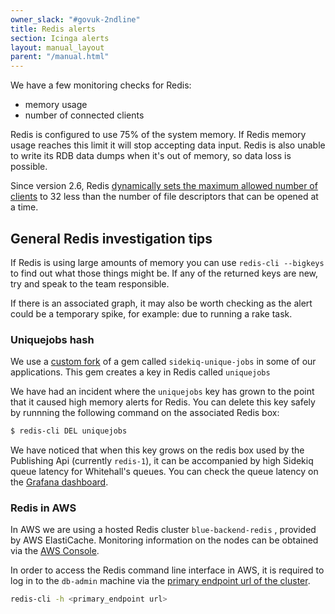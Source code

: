 ```yaml
---
owner_slack: "#govuk-2ndline"
title: Redis alerts
section: Icinga alerts
layout: manual_layout
parent: "/manual.html"
---
```


We have a few monitoring checks for Redis:

- memory usage
- number of connected clients

Redis is configured to use 75% of the system memory. If Redis memory usage
reaches this limit it will stop accepting data input. Redis is also unable to
write its RDB data dumps when it's out of memory, so data loss is possible.

Since version 2.6, Redis [dynamically sets the maximum allowed number of
clients][redis-clients] to 32 less than the number of file
descriptors that can be opened at a time.

## General Redis investigation tips

If Redis is using large amounts of memory you can use ``redis-cli --bigkeys``
to find out what those things might be. If any of the returned keys are new, try and speak to the team responsible.

If there is an associated graph, it may also be worth checking as the alert could be a temporary spike, for example: due to running a rake task.

### Uniquejobs hash

We use a [custom fork][unique-jobs] of a gem called `sidekiq-unique-jobs` in some of our applications. This gem creates a key in Redis called `uniquejobs`

We have had an incident where the `uniquejobs` key has grown to the point that it caused high memory alerts for Redis. You can delete this key safely by runnning the following command on the associated Redis box:

```bash
$ redis-cli DEL uniquejobs
```

We have noticed that when this key grows on the redis box used by the Publishing
Api (currently `redis-1`), it can be accompanied by high Sidekiq queue latency
for Whitehall's queues. You can check the queue latency on the [Grafana
dashboard][whitehall-sidekiq-grafana].

[redis-clients]: https://redis.io/topics/clients
[unique-jobs]: https://github.com/alphagov/sidekiq-unique-jobs
[whitehall-sidekiq-grafana]: https://grafana.publishing.service.gov.uk/dashboard/file/sidekiq.json?refresh=1m&orgId=1&var-Application=whitehall&var-Queues=All

### Redis in AWS

In AWS we are using a hosted Redis cluster `blue-backend-redis` , provided by AWS ElastiCache.
Monitoring information on the nodes can be obtained via the [AWS Console](https://eu-west-1.console.aws.amazon.com/elasticache/home?region=eu-west-1#redis-group-nodes:id=blue-backend-redis;clusters=blue-backend-redis-001!blue-backend-redis-002).

In order to access the Redis command line interface in AWS, it is required to log in to the
`db-admin` machine via the [primary endpoint url of the cluster](https://eu-west-1.console.aws.amazon.com/elasticache/home?region=eu-west-1#redis-group-detail:id=blue-backend-redis).

```bash
redis-cli -h <primary_endpoint url>
```

